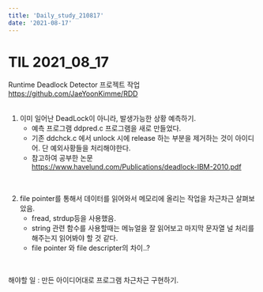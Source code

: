 ```yaml
---
title: 'Daily_study_210817'
date: '2021-08-17'
---
```


# TIL 2021_08_17

Runtime Deadlock Detector 프로젝트 작업
https://github.com/JaeYoonKimme/RDD   
<br>  

1. 이미 일어난 DeadLock이 아니라, 발생가능한 상황 예측하기.  
    - 예측 프로그램 ddpred.c 프로그램을 새로 만들었다.
    - 기존 ddchck.c 에서 unlock 시에 release 하는 부분을 제거하는 것이 아이디어. 단 예외사황들을 처리해야한다.
    - 참고하여 공부한 논문 https://www.havelund.com/Publications/deadlock-IBM-2010.pdf 

<br>

2. file pointer를 통해서 데이터를 읽어와서 메모리에 올리는 작업을 차근차근 살펴보았음.
    - fread, strdup등을 사용했음. 
    - string 관련 함수를 사용할때는 메뉴얼을 잘 읽어보고 마지막 문자열 널 처리를 해주는지 읽어봐야 할 것 같다.
    - file pointer 와 file descripter의 차이..?

<br>

해야할 일 : 만든 아이디어대로 프로그램 차근차근 구현하기.



